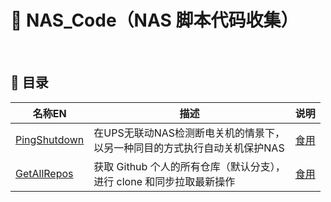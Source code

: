 # 🍦 NAS_Code（NAS 脚本代码收集）  
  
<br>

## 📖 目录  

| 名称EN | 描述 | 说明 |  
|---|---|---| 
| [PingShutdown](./PingShutdown) | 在UPS无联动NAS检测断电关机的情景下，<br>以另一种同目的方式执行自动关机保护NAS | [食用](./PingShutdown) |  
| [GetAllRepos](./GetAllRepos) | 获取 Github 个人的所有仓库（默认分支），<br>进行 clone 和同步拉取最新操作 | [食用](./GetAllRepos) |  